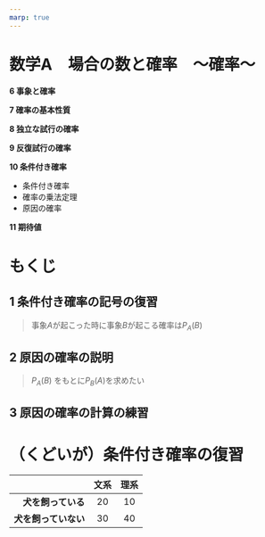 ```yaml
---
marp: true
---
```

<!--
headingDivider: 1
-->

# 数学A　場合の数と確率　～確率～

**6 事象と確率**

**7 確率の基本性質**

**8 独立な試行の確率**

**9 反復試行の確率**

**10 条件付き確率**

- 条件付き確率
- 確率の乗法定理
- 原因の確率

**11 期待値**

# もくじ

## 1 条件付き確率の記号の復習 

> 事象$A$が起こった時に事象$B$が起こる確率は$P_A (B)$

## 2 原因の確率の説明

> $P_A (B)$ をもとに$P_B (A)$を求めたい

## 3 原因の確率の計算の練習

# （くどいが）条件付き確率の復習

| | 文系 | 理系 |
| ---: | :---: | :---: |
| **犬を飼っている** | 20 | 10 |
| **犬を飼っていない** | 30 | 40 |